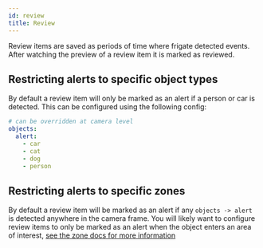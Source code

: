 ```yaml
---
id: review
title: Review
---
```


Review items are saved as periods of time where frigate detected events. After watching the preview of a review item it is marked as reviewed.

## Restricting alerts to specific object types

By default a review item will only be marked as an alert if a person or car is detected. This can be configured using the following config:

```yaml
# can be overridden at camera level
objects:
  alert:
    - car
    - cat
    - dog
    - person
```

## Restricting alerts to specific zones

By default a review item will be marked as an alert if any `objects -> alert` is detected anywhere in the camera frame. You will likely want to configure review items to only be marked as an alert when the object enters an area of interest, [see the zone docs for more information](./zones.md#restricting-alerts-to-specific-zones)
